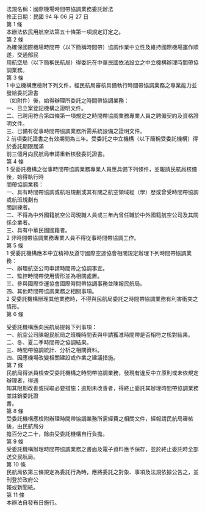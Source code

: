 法規名稱：國際機場時間帶協調業務委託辦法  
修正日期：民國 94 年 06 月 27 日  
第 1 條  
本辦法依民用航空法第五十條第一項規定訂定之。  
第 2 條  
為確保國際機場時間帶（以下簡稱時間帶）協調作業中立性及維持國際機場運作順遂，交通部民  
用航空局（以下簡稱民航局）得委託在中華民國依法設立之中立機構辦理時間帶協調業務。  
第 3 條  
1 中立機構應檢附下列文件，經民航局審核具備執行時間帶協調業務之專業能力並發給委託證書  
（如附件）後，始得辦理所委託之時間帶協調業務：  
一、已立案登記機構之證明文件。  
二、已聘用符合第四條第一項規定之時間帶協調業務專業人員之聘僱契約及資格證明文件。  
三、已備有從事時間帶協調業務所需系統設備之證明文件。  
2 前項委託證書之有效期間為三年。受委託之中立機構（以下簡稱受委託機構）得於委託期限屆滿  
前三個月向民航局申請重新核發委託證書。  
第 4 條  
1 受委託機構之從事時間帶協調業務專業人員應具備下列條件，並報請民航局核備後，始得執行時  
間帶協調業務：  
一、具有時間帶協調或航班規劃或其有關之航空領域經（學）歷或曾受時間帶協調或航班規劃有  
關訓練者。  
二、不得為中外國籍航空公司現職人員或三年內曾任職於中外國籍航空公司及其關係企業者。  
三、具有中華民國國籍者。  
2 非時間帶協調業務專業人員不得從事時間帶協調工作。  
第 5 條  
1 受委託機構應本中立精神及遵守國際空運協會相關規定辦理下列時間帶協調業務：  
一、辦理航空公司申請時間帶之協調事宜。  
二、監控時間帶使用情形並為相關處置。  
三、參與國際空運協會國際時間帶協調事務並陳報民航局。  
四、其他時間帶協調業務之相關事項。  
2 受委託機構辦理其他業務時，不得與民航局委託之時間帶協調業務有利害衝突之情形。  
第 6 條  


受委託機構應向民航局提報下列事項：  
一、航空公司陳報民航局之班機時間表與申請獲准時間帶是否相符之核對結果。  
二、冬、夏二季時間帶之協調結果。  
三、時間帶協調統計、分析之相關資料。  
四、因應機場改變相關建設或作業之建議措施。  
第 7 條  
民航局得派員檢查受委託機構之時間帶協調業務，發現有違反中立原則或未依規定辦理者，得通  
知其限期改善或採取必要措施；逾期未改善者，得終止委託其辦理時間帶協調業務並註銷委託證  
書。  
第 8 條  
受委託機構應檢附辦理時間帶協調業務所需經費之相關文件，經報請民航局審核後，由民航局分  
擔百分之二十，餘由受委託機構自行負擔。  
第 9 條  
受委託機構辦理時間帶協調業務之書面及電子資料應予保存，並於終止委託時全部送交民航局。  
第 10 條  
民航局依第三條規定為委託行為時，應將委託之對象、事項及法規依據公告之，並刊登於政府公  
報或新聞紙。  
第 11 條  
本辦法自發布日施行。  


